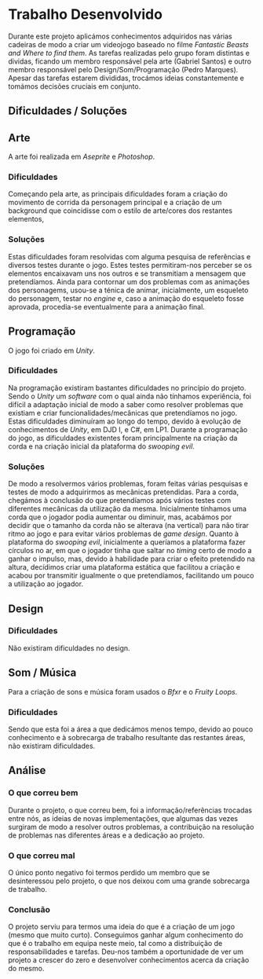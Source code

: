 # Trabalho Desenvolvido

Durante este projeto aplicámos conhecimentos adquiridos nas várias cadeiras de
modo a criar um videojogo baseado no filme _Fantastic Beasts and Where to find_
_them_. As tarefas realizadas pelo grupo foram distintas e dividas, ficando um
membro responsável pela arte (Gabriel Santos) e outro membro responsável pelo
Design/Som/Programação (Pedro Marques). Apesar das tarefas estarem divididas,
trocámos ideias constantemente e tomámos decisões cruciais em conjunto.

## Dificuldades / Soluções

## Arte

A arte foi realizada em _Aseprite_ e _Photoshop_.

### Dificuldades

Começando pela arte, as principais dificuldades foram a criação do movimento de
corrida da personagem principal e a criação de um background que coincidisse
com o estilo de arte/cores dos restantes elementos,

### Soluções

Estas dificuldades foram resolvidas com alguma pesquisa de referências e 
diversos testes durante o jogo. Estes testes permitiram-nos perceber se os 
elementos encaixavam uns nos outros e se transmitiam a mensagem que 
pretendíamos.
Ainda para contornar um dos problemas com as animações dos personagems, usou-se
a ténica de animar, inicialmente, um esqueleto do personagem, testar no _engine_
e, caso a animação do esqueleto fosse aprovada, procedia-se eventualmente para 
a animação final.

## Programação

O jogo foi criado em _Unity_.

### Dificuldades

Na programação existiram bastantes dificuldades no princípio do projeto. Sendo
o _Unity_ um _software_ com o qual ainda não tínhamos experiência, foi difícil
a adaptação inicial de modo a saber como resolver problemas que existiam e criar
funcionalidades/mecânicas que pretendíamos no jogo. Estas dificuldades
diminuíram ao longo do tempo, devido à evolução de conhecimentos de _Unity_, em
DJD I, e C#, em LP1. Durante a programação do jogo, as dificuldades existentes
foram principalmente na criação da corda e na criação inicial da plataforma do
_swooping evil_.

### Soluções

De modo a resolvermos vários problemas, foram feitas várias pesquisas e
testes de modo a adquirirmos as mecânicas pretendidas. Para a corda, chegámos
à conclusão do que pretendíamos após vários testes com diferentes mecânicas da
utilização da mesma. Inicialmente tínhamos uma corda que o jogador podia
aumentar ou diminuir, mas, acabámos por decidir que o tamanho da corda não se
alterava (na vertical) para não tirar ritmo ao jogo e para evitar vários
problemas de _game design_. Quanto à plataforma do _swooping evil_, inicialmente
a queríamos a plataforma fazer círculos no ar, em que o jogador tinha que saltar
no _timing_ certo de modo a ganhar o impulso, mas, devido à habilidade para
criar o efeito pretendido na altura, decídimos criar uma plataforma estática
que facilitou a criação e acabou por transmitir igualmente o que pretendíamos,
facilitando um pouco a utilização ao jogador.

## Design

### Dificuldades

Não existiram dificuldades no design. 

## Som / Música

Para a criação de sons e música foram usados o _Bfxr_ e o _Fruity Loops_.

### Dificuldades

Sendo que esta foi a área a que dedicámos menos tempo, devido ao pouco
conhecimento e à sobrecarga de trabalho resultante das restantes áreas, não
existiram dificuldades.

## Análise

### O que correu bem

Durante o projeto, o que correu bem, foi a informação/referências trocadas entre
nós, as ideias de novas implementações, que algumas das vezes surgiram de modo
a resolver outros problemas, a contribuição na resolução de problemas nas
diferentes áreas e a dedicação ao projeto.

### O que correu mal

O único ponto negativo foi termos perdido um membro que se desinteressou pelo
projeto, o que nos deixou com uma grande sobrecarga de trabalho.

### Conclusão

O projeto serviu para termos uma ideia do que é a criação de um jogo (mesmo que
muito curto). Conseguimos ganhar algum conhecimento do que é o trabalho em
equipa neste meio, tal como a distribuição de responsabilidades e tarefas.
Deu-nos também a oportunidade de ver um projeto a crescer do zero e desenvolver
conhecimentos acerca da criação do mesmo.
